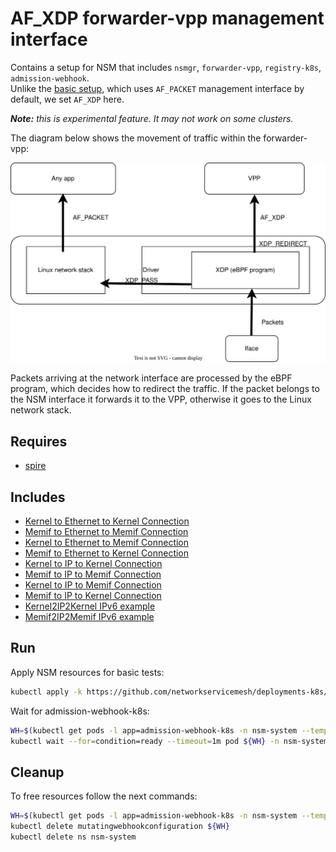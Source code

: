 # AF_XDP forwarder-vpp management interface

Contains a setup for NSM that includes `nsmgr`, `forwarder-vpp`, `registry-k8s`, `admission-webhook`.
\
Unlike the [basic setup](../basic), which uses `AF_PACKET` management interface by default, we set `AF_XDP` here.

_**Note:** this is experimental feature. It may not work on some clusters._

The diagram below shows the movement of traffic within the forwarder-vpp:

![NSM kernel2kernel Diagram](./diagram.svg "NSM Kernel2Kernel Scheme")

Packets arriving at the network interface are processed by the eBPF program, which decides how to redirect the traffic.
If the packet belongs to the NSM interface it forwards it to the VPP, otherwise it goes to the Linux network stack.
## Requires

- [spire](../spire/single_cluster)

## Includes

- [Kernel to Ethernet to Kernel Connection](../use-cases/Kernel2Ethernet2Kernel)
- [Memif to Ethernet to Memif Connection](../use-cases/Memif2Ethernet2Memif)
- [Kernel to Ethernet to Memif Connection](../use-cases/Kernel2Ethernet2Memif)
- [Memif to Ethernet to Kernel Connection](../use-cases/Memif2Ethernet2Kernel)
- [Kernel to IP to Kernel Connection](../use-cases/Kernel2IP2Kernel)
- [Memif to IP to Memif Connection](../use-cases/Memif2IP2Memif)
- [Kernel to IP to Memif Connection](../use-cases/Kernel2IP2Memif)
- [Memif to IP to Kernel Connection](../use-cases/Memif2IP2Kernel)
- [Kernel2IP2Kernel IPv6 example](../features/ipv6/Kernel2IP2Kernel_ipv6)
- [Memif2IP2Memif IPv6 example](../features/ipv6/Memif2IP2Memif_ipv6)

## Run

Apply NSM resources for basic tests:

```bash
kubectl apply -k https://github.com/networkservicemesh/deployments-k8s/examples/afxdp?ref=aa89323d9926c1561ba4f900888cb9db4aaada13
```

Wait for admission-webhook-k8s:

```bash
WH=$(kubectl get pods -l app=admission-webhook-k8s -n nsm-system --template '{{range .items}}{{.metadata.name}}{{"\n"}}{{end}}')
kubectl wait --for=condition=ready --timeout=1m pod ${WH} -n nsm-system
```

## Cleanup

To free resources follow the next commands:

```bash
WH=$(kubectl get pods -l app=admission-webhook-k8s -n nsm-system --template '{{range .items}}{{.metadata.name}}{{"\n"}}{{end}}')
kubectl delete mutatingwebhookconfiguration ${WH}
kubectl delete ns nsm-system
```

